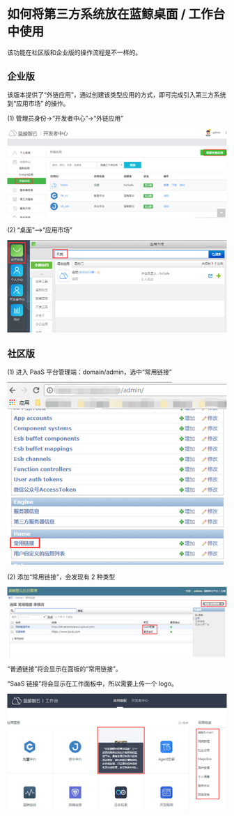 # 如何将第三方系统放在蓝鲸桌面 / 工作台中使用

该功能在社区版和企业版的操作流程是不一样的。

## 企业版

该版本提供了“外链应用”，通过创建该类型应用的方式，即可完成引入第三方系统到“应用市场” 的操作。

(1) 管理员身份->“开发者中心”->“外链应用”

![ThirdParty](../assets/ThirdParty1.png)

(2) “桌面”—>“应用市场”

![ThirdParty](../assets/ThirdParty2.png)

## 社区版

(1) 进入 PaaS 平台管理端：domain/admin，选中“常用链接”

![ThirdParty](../assets/ThirdParty3.png)

(2) 添加“常用链接”，会发现有 2 种类型

![ThirdParty](../assets/ThirdParty4.png)

“普通链接”将会显示在面板的“常用链接”。

“SaaS 链接”将会显示在工作面板中，所以需要上传一个 logo。

![ThirdParty](../assets/ThirdParty5.png)
